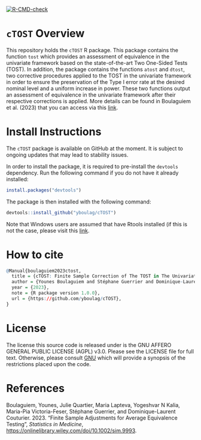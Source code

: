 
<!-- README.md is generated from README.Rmd. Please edit this file -->
<!-- badges: start -->

[![R-CMD-check](https://github.com/yboulag/cTOST/actions/workflows/R-CMD-check.yaml/badge.svg)](https://github.com/yboulag/cTOST/actions/workflows/R-CMD-check.yaml)
<!-- badges: end -->

# `cTOST` Overview

This repository holds the `cTOST` R package. This package contains the
function `tost` which provides an assessment of equivalence in the
univariate framework based on the state-of-the-art Two One-Sided Tests
(TOST). In addition, the package contains the functions `atost` and
`dtost`, two corrective procedures applied to the TOST in the univariate
framework in order to ensure the preservation of the Type I error rate
at the desired nominal level and a uniform increase in power. These two
functions output an assessment of equivalence in the univariate
framework after their respective corrections is applied. More details
can be found in Boulaguiem et al. (2023) that you can access via this
[link](https://onlinelibrary.wiley.com/doi/10.1002/sim.9993).

# Install Instructions

The `cTOST` package is available on GitHub at the moment. It is subject
to ongoing updates that may lead to stability issues.

In order to install the package, it is required to pre-install the
`devtools` dependency. Run the following command if you do not have it
already installed:

``` r
install.packages("devtools")
```

The package is then installed with the following command:

``` r
devtools::install_github("yboulag/cTOST")
```

Note that Windows users are assumed that have Rtools installed (if this
is not the case, please visit this
[link](https://cran.r-project.org/bin/windows/Rtools/).

# How to cite

``` r
@Manual{boulaguiem2023ctost,
  title = {cTOST: Finite Sample Correction of The TOST in The Univariate Framework},
  author = {Younes Boulaguiem and Stéphane Guerrier and Dominique-Laurent Couturier},
  year = {2023},
  note = {R package version 1.0.0},
  url = {https://github.com/yboulag/cTOST},
}
```

# License

The license this source code is released under is the GNU AFFERO GENERAL
PUBLIC LICENSE (AGPL) v3.0. Please see the LICENSE file for full text.
Otherwise, please consult
[GNU](https://www.gnu.org/licenses/agpl-3.0.en.html) which will provide
a synopsis of the restrictions placed upon the code.

# References

Boulaguiem, Younes, Julie Quartier, Maria Lapteva, Yogeshvar N Kalia,
Maria-Pia Victoria-Feser, Stéphane Guerrier, and Dominique-Laurent
Couturier. 2023. “Finite Sample Adjustments for Average Equivalence
Testing”, *Statistics in Medicine*,
<https://onlinelibrary.wiley.com/doi/10.1002/sim.9993>.

